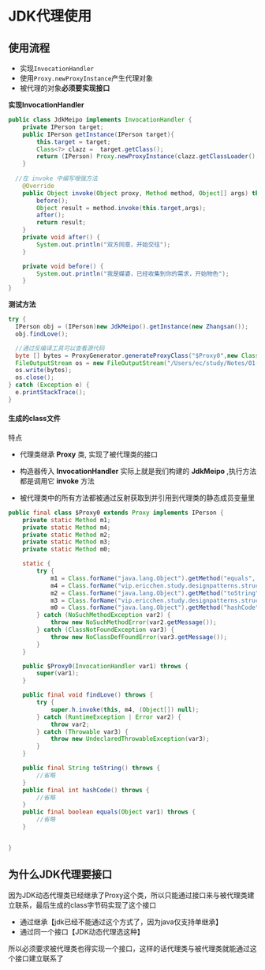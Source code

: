 # JDK代理使用

## 使用流程

- 实现`InvocationHandler `
- 使用`Proxy.newProxyInstance`产生代理对象
- 被代理的对象**必须要实现接口**

**实现InvocationHandler**

```java
public class JdkMeipo implements InvocationHandler {
    private IPerson target;
    public IPerson getInstance(IPerson target){
        this.target = target;
        Class<?> clazz =  target.getClass();
        return (IPerson) Proxy.newProxyInstance(clazz.getClassLoader(),clazz.getInterfaces(),this);
    }
  
  //在 invoke 中编写增强方法
    @Override
    public Object invoke(Object proxy, Method method, Object[] args) throws Throwable {
        before();
        Object result = method.invoke(this.target,args);
        after();
        return result;
    }
    private void after() {
        System.out.println("双方同意，开始交往");
    }

    private void before() {
        System.out.println("我是媒婆，已经收集到你的需求，开始物色");
    }
}
```

**测试方法**

```java
try {
  IPerson obj = (IPerson)new JdkMeipo().getInstance(new Zhangsan());
  obj.findLove();

  //通过反编译工具可以查看源代码
  byte [] bytes = ProxyGenerator.generateProxyClass("$Proxy0",new Class[]{IPerson.class});
  FileOutputStream os = new FileOutputStream("/Users/ec/study/Notes/01-design-patterns/00-code/note-design-patterns/src/main/java/vip/ericchen/study/designpatterns/structural/proxy/dynamic/jdkproxy/$Proxy0.class");
  os.write(bytes);
  os.close();
} catch (Exception e) {
  e.printStackTrace();
}
```

#### 生成的class文件

特点

- 代理类继承 **Proxy** 类, 实现了被代理类的接口
- 构造器传入 **InvocationHandler** 实际上就是我们构建的 **JdkMeipo** ,执行方法都是调用它 **invoke** 方法

- 被代理类中的所有方法都被通过反射获取到并引用到代理类的静态成员变量里

```java
public final class $Proxy0 extends Proxy implements IPerson {
    private static Method m1;
    private static Method m4;
    private static Method m2;
    private static Method m3;
    private static Method m0;

    static {
        try {
            m1 = Class.forName("java.lang.Object").getMethod("equals", Class.forName("java.lang.Object"));
            m4 = Class.forName("vip.ericchen.study.designpatterns.structural.proxy.dynamic.jdkproxy.IPerson").getMethod("findLove");
            m2 = Class.forName("java.lang.Object").getMethod("toString");
            m3 = Class.forName("vip.ericchen.study.designpatterns.structural.proxy.dynamic.jdkproxy.IPerson").getMethod("buyInsure");
            m0 = Class.forName("java.lang.Object").getMethod("hashCode");
        } catch (NoSuchMethodException var2) {
            throw new NoSuchMethodError(var2.getMessage());
        } catch (ClassNotFoundException var3) {
            throw new NoClassDefFoundError(var3.getMessage());
        }
    }

    public $Proxy0(InvocationHandler var1) throws {
        super(var1);
    }

    public final void findLove() throws {
        try {
            super.h.invoke(this, m4, (Object[]) null);
        } catch (RuntimeException | Error var2) {
            throw var2;
        } catch (Throwable var3) {
            throw new UndeclaredThrowableException(var3);
        }
    }

    public final String toString() throws {
        //省略
    }
    public final int hashCode() throws {
        //省略
    }
    public final boolean equals(Object var1) throws {
        //省略
    }


}

```

## 为什么JDK代理要接口

因为JDK动态代理类已经继承了Proxy这个类，所以只能通过接口来与被代理类建立联系，最后生成的class字节码实现了这个接口

- 通过继承【jdk已经不能通过这个方式了，因为java仅支持单继承】
- 通过同一个接口【JDK动态代理选这种】

所以必须要求被代理类也得实现一个接口，这样的话代理类与被代理类就能通过这个接口建立联系了




